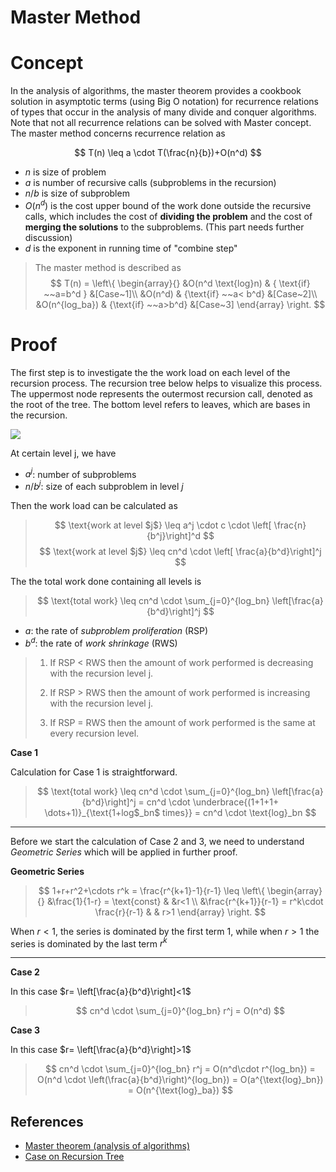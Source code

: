 # Master Method 

# Concept 

In the analysis of algorithms, the master theorem provides a cookbook solution in asymptotic terms (using Big O notation) for recurrence relations of types that occur in the analysis of many divide and conquer algorithms.  Note that not all recurrence relations can be solved with Master concept. The master method concerns recurrence relation as 

$$
T(n) \leq a \cdot T(\frac{n}{b})+O(n^d)
$$

- $n$ is size of problem
- $a$ is number of recursive calls (subproblems in the recursion)
- $n/b$ is size of subproblem
- $O(n^d)$ is the cost  upper bound of the work done outside the recursive calls, which includes the cost of **dividing the problem** and the cost of **merging the solutions** to the subproblems.  (This part needs further discussion)
- $d$ is the exponent in running time of "combine step" 

>  The master method is described as 
>  $$
>  T(n) = \left\{
>  \begin{array}{}
>  &O(n^d \text{log}n)          & { \text{if} ~~a=b^d } &[Case~1]\\
>  &O(n^d)           & {\text{if} ~~a< b^d} &[Case~2]\\
>  &O(n^{log_ba})           & {\text{if} ~~a>b^d} &[Case~3]
>  \end{array} \right.
>  $$
>


# Proof

The first step is to investigate the the work load on each level of the recursion process. The recursion tree below helps to visualize this process. The uppermost node represents the outermost recursion call, denoted as the root of the tree. The bottom level refers to leaves, which are bases in the recursion. 

![](http://imagecloud.nos-eastchina1.126.net/Algorithm/divide-and-conquer/recursion_tree.JPG)

At certain level j, we have
- $a^j$: number of subproblems
- $n/b^j$: size of each subproblem in level $j$ 

Then the work load can be calculated as 


>$$
>\text{work at level $j$} \leq a^j \cdot c \cdot \left[ \frac{n}{b^j}\right]^d
>$$
>$$
>\text{work at level $j$} \leq cn^d \cdot \left[ \frac{a}{b^d}\right]^j
>$$
>

The the total work done containing all levels is 

> $$
> \text{total work} \leq cn^d \cdot \sum_{j=0}^{log_bn} \left[\frac{a}{b^d}\right]^j
> $$
>

- $a$: the rate of *subproblem proliferation* (RSP)    
- $b^d$: the rate of *work shrinkage* (RWS)    

> 1)  If RSP < RWS then the amount of work performed is decreasing with the recursion level j.
>
> 2)  If RSP > RWS then the amount of work performed is increasing with the recursion level j.
>
> 3)  If RSP = RWS then the amount of work performed is the same at every recursion level.         

**Case 1**

Calculation for Case 1 is straightforward.

> $$
> \text{total work} \leq cn^d \cdot \sum_{j=0}^{log_bn} \left[\frac{a}{b^d}\right]^j = cn^d \cdot \underbrace{(1+1+1+ \dots+1)}_{\text{1+log$_bn$ times}} = cn^d \cdot \text{log}_bn
> $$
>

---

Before we start the calculation of Case 2 and 3, we need to understand *Geometric Series* which will be applied in further proof.

**Geometric Series**

>$$
>1+r+r^2+\cdots r^k = \frac{r^{k+1}-1}{r-1} \leq  \left\{
>\begin{array}{}
>&\frac{1}{1-r} = \text{const} & &r<1  \\
>&\frac{r^{k+1}}{r-1} = r^k\cdot \frac{r}{r-1} & & r>1
>\end{array} \right.
>$$
>

When $r<1$, the series is dominated by the first term $1$, while when $r>1$ the series is dominated by the last term $r^k$

---

**Case 2**

In this case $r= \left[\frac{a}{b^d}\right]<1$

> $$
> cn^d \cdot \sum_{j=0}^{log_bn} r^j  = O(n^d)
> $$
>

**Case 3**

In this case $r= \left[\frac{a}{b^d}\right]>1$

> $$
> cn^d \cdot \sum_{j=0}^{log_bn} r^j  = O(n^d\cdot r^{log_bn}) = O(n^d \cdot \left(\frac{a}{b^d}\right)^{log_bn}) = O(a^{\text{log}_bn}) = O(n^{\text{log}_ba})
> $$
>

## References

- [Master theorem (analysis of algorithms)](https://en.wikipedia.org/wiki/Master_theorem_)
- [Case on Recursion Tree](https://www.cs.cornell.edu/courses/cs3110/2012sp/lectures/lec20-master/lec20.html)
  